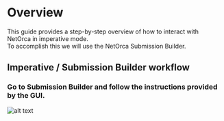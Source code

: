 # Overview

This guide provides a step-by-step overview of how to interact with NetOrca in imperative mode.<br>
To accomplish this we will use the NetOrca Submission Builder.<br>


## Imperative / Submission Builder workflow

### Go to Submission Builder and follow the instructions provided by the GUI.
![alt text](../../images/level6_demo_customerb_submission_builder.gif)